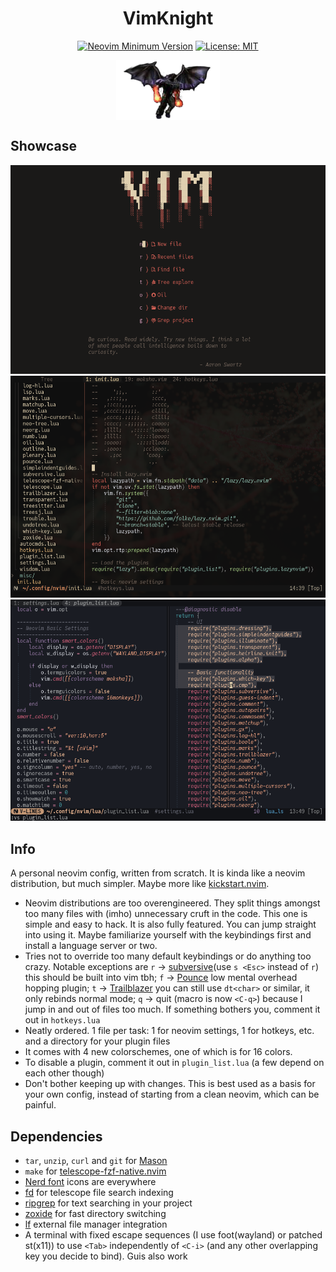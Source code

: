 <div align="center">
  <h1>VimKnight</h1>
  <p>
    </a>
  </p>
</div>

<div align="center">
  
[![Neovim Minimum Version](https://img.shields.io/badge/Neovim-0.10-blueviolet.svg?style=flat-square&logo=Neovim&color=90E59A&logoColor=white)](https://github.com/neovim/neovim)
[![License: MIT](https://img.shields.io/badge/License-MIT-yellow.svg)](https://opensource.org/licenses/MIT)
    
</div>

<div align="center">
  <p>
    <img src="misc/logo.png" align="center" alt="Logo" />
  </p>
</div>

## Showcase

<img src="misc/1.png" />

<img src="misc/2.png" />

<img src="misc/3.png" />

## Info

A personal neovim config, written from scratch. It is kinda like a neovim distribution, but much simpler. Maybe more like [kickstart.nvim](https://github.com/nvim-lua/kickstart.nvim).
- Neovim distributions are too overengineered. They split things amongst too many files with (imho) unnecessary cruft in the code. This one is simple and easy to hack. It is also fully featured. You can jump straight into using it. Maybe familiarize yourself with the keybindings first and install a language server or two.
- Tries not to override too many default keybindings or do anything too crazy. Notable exceptions are `r` -> [subversive](https://github.com/svermeulen/vim-subversive)(use `s <Esc>` instead of `r`) this should be built into vim tbh; `f` -> [Pounce](https://github.com/rlane/pounce.nvim) low mental overhead hopping plugin; `t` -> [Trailblazer](https://github.com/LeonHeidelbach/trailblazer.nvim) you can still use `dt<char>` or similar, it only rebinds normal mode; `q` -> quit (macro is now `<C-q>`) because I jump in and out of files too much. If something bothers you, comment it out in `hotkeys.lua`
- Neatly ordered. 1 file per task: 1 for neovim settings, 1 for hotkeys, etc. and a directory for your plugin files
- It comes with 4 new colorschemes, one of which is for 16 colors.
- To disable a plugin, comment it out in `plugin_list.lua` (a few depend on each other though)
- Don't bother keeping up with changes. This is best used as a basis for your own config, instead of starting from a clean neovim, which can be painful.

## Dependencies

- `tar`, `unzip`, `curl` and `git` for [Mason](https://github.com/williamboman/mason.nvim)
- `make` for [telescope-fzf-native.nvim](https://github.com/nvim-telescope/telescope-fzf-native.nvim)
- [Nerd font](https://www.nerdfonts.com/font-downloads) icons are everywhere
- [fd](https://github.com/sharkdp/fd) for telescope file search indexing
- [ripgrep](https://github.com/BurntSushi/ripgrep) for text searching in your project
- [zoxide](https://github.com/ajeetdsouza/zoxide) for fast directory switching
- [lf](https://github.com/gokcehan/lf) external file manager integration
- A terminal with fixed escape sequences (I use foot(wayland) or patched st(x11)) to use `<Tab>` independently of `<C-i>` (and any other overlapping key you decide to bind). Guis also work
